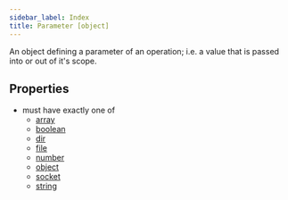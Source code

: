 ```yaml
---
sidebar_label: Index
title: Parameter [object]
---
```


An object defining a parameter of an operation; i.e. a value that is passed into or out of it's scope.

## Properties
- must have exactly one of
  - [array](array)
  - [boolean](boolean)
  - [dir](dir)
  - [file](file)
  - [number](number)
  - [object](object)
  - [socket](socket)
  - [string](string)